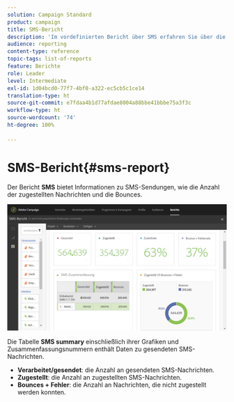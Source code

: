 ```yaml
---
solution: Campaign Standard
product: campaign
title: SMS-Bericht
description: 'Im vordefinierten Bericht über SMS erfahren Sie über die Wirkung Ihrer SMS-Sendungen. '
audience: reporting
content-type: reference
topic-tags: list-of-reports
feature: Berichte
role: Leader
level: Intermediate
exl-id: 1d04bcd0-77f7-4bf0-a322-ec5cb5c1ce14
translation-type: ht
source-git-commit: e7fdaa4b1d77afdae8004a88bbe41bbbe75a3f3c
workflow-type: ht
source-wordcount: '74'
ht-degree: 100%

---
```


# SMS-Bericht{#sms-report}

Der Bericht **SMS** bietet Informationen zu SMS-Sendungen, wie die Anzahl der zugestellten Nachrichten und die Bounces.

![](assets/dynamic_report_sms.png)

Die Tabelle **SMS summary** einschließlich ihrer Grafiken und Zusammenfassungsnummern enthält Daten zu gesendeten SMS-Nachrichten.

* **Verarbeitet/gesendet**: die Anzahl an gesendeten SMS-Nachrichten.
* **Zugestellt**: die Anzahl an zugestellten SMS-Nachrichten.
* **Bounces + Fehler**: die Anzahl an Nachrichten, die nicht zugestellt werden konnten.
